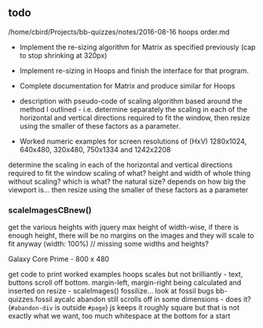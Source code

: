 ## todo

/home/cbird/Projects/bb-quizzes/notes/2016-08-16 hoops order.md


* Implement the re-sizing algorithm for Matrix as specified previously (cap to stop shrinking at 320px)
* Implement re-sizing in Hoops and finish the interface for that program.
* Complete documentation for Matrix and produce similar for Hoops

* description with pseudo-code of scaling algorithm based around the method I outlined - i.e. determine separately the scaling in each of the horizontal and vertical directions required to fit the window, then resize using the smaller of these factors as a parameter.
* Worked numeric examples for screen resolutions of (HxV) 1280x1024, 640x480, 320x480, 750x1334 and 1242x2208


determine the scaling in each of the horizontal and vertical directions required to fit the window
  scaling of what? 
  height and width of whole thing without scaling? which is what? the natural size? depends on how big the viewport is...
then resize using the smaller of these factors as a parameter

### scaleImagesCBnew()

get the various heights with jquery
max height of 
width-wise, if there is enough height, there will be no margins on the images and they will scale to fit anyway (width: 100%)
// missing some widths and heights?


Galaxy Core Prime - 800 x 480


get code to print worked examples
hoops scales but not brilliantly - text, buttons scroll off bottom. margin-left, margin-right being calculated and inserted on resize - scaleImages()
fossilize... look at fossil bugs bb-quizzes.fossil
aycalc
    abandon still scrolls off in some dimensions - does it? (`#abandon-div` is outside `#page`)
    js keeps it roughly square but that is not exactly what we want, too much whitespace at the bottom for a start


